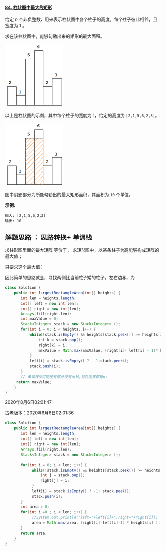 #### [84. 柱状图中最大的矩形](https://leetcode-cn.com/problems/largest-rectangle-in-histogram/)

给定 *n* 个非负整数，用来表示柱状图中各个柱子的高度。每个柱子彼此相邻，且宽度为 1 。

求在该柱状图中，能够勾勒出来的矩形的最大面积。

 

![img]([0084].柱状图中最大的矩形.assets/histogram.png)

以上是柱状图的示例，其中每个柱子的宽度为 1，给定的高度为 `[2,1,5,6,2,3]`。

 

![img]([0084].柱状图中最大的矩形.assets/histogram_area.png)

图中阴影部分为所能勾勒出的最大矩形面积，其面积为 `10` 个单位。

 

**示例:**

```
输入: [2,1,5,6,2,3]
输出: 10
```





## 解题思路 ： 思路转换+ 单调栈

求柱形图里面的最大矩阵 等价于， 求矩形图中，以某条柱子为高能够构成矩阵的最大值；

只要求这个最大值；

因此简单的思路就是，寻找两侧比当前柱子矮的柱子，左右边界，为

```java
class Solution {
    public int largestRectangleArea(int[] heights) {
       int len = heights.length;
       int[] left = new int[len];
       int[] right = new int[len];
       Arrays.fill(right,len);
       int maxValue = 0;
       Stack<Integer> stack = new Stack<Integer> ();
       for(int i = 0; i < heights; i++) {
           while(!stack.isEmpty() && heights[stack.peek()] >= heights[i]) {
               int k = stack.pop();
               right[k] = i;
               maxValue = Math.max(maxValue, (right[i]- left[i] - 1)* heights[i]);
           }
           left[i] = stack.isEmpty() ?  -1:stack.peek();
           stack.push(i);
       }
       // 单调栈中可能还有部分没有出栈;则右边界都是n;
     return maxValue;   
    }
}
```

2020年8月6日02:01:47





古老版本：2020年6月6日02:01:36

```java
class Solution {
    public int largestRectangleArea(int[] heights) {
       int len = heights.length;
       int[] left = new int[len];
       int[] right = new int[len];
       Arrays.fill(right,len);
       Stack<Integer> stack = new Stack<Integer> ();
       
       for(int i = 0; i < len; i++) {
       		while(!stack.isEmpty() && heights[stack.peek()] >= heights[i] ) {
       			int j = stack.pop();
                right[j] = i;
            }
       		left[i] = stack.isEmpty() ? -1: stack.peek();
            stack.push(i);
       }
       int area = 0;
       for(int i =0 ; i < len; i++) {
            //System.out.println("left="+left[i]+",right="+right[i]);
       		area = Math.max(area, (right[i]-left[i]-1) * heights[i] );
       }
       return area;
    }
}
```

